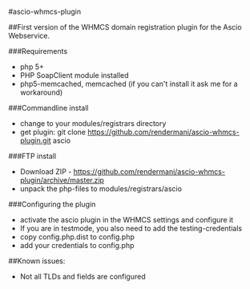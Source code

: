 #ascio-whmcs-plugin

##First version of the WHMCS domain registration plugin for the Ascio Webservice. 

###Requirements
- php 5+
- PHP SoapClient module installed
- php5-memcached, memcached (if you can't install it ask me for a workaround)

###Commandline install

- change to your modules/registrars directory
- get plugin:  git clone https://github.com/rendermani/ascio-whmcs-plugin.git ascio

###FTP install
- Download ZIP - https://github.com/rendermani/ascio-whmcs-plugin/archive/master.zip
- unpack the php-files to modules/registrars/ascio

###Configuring the plugin

- activate the ascio plugin in the WHMCS settings and configure it
- If you are in testmode, you also need to add the testing-credentials
- copy config.php.dist to config.php
- add your credentials to config.php

##Known issues: 

- Not all TLDs and fields are configured

